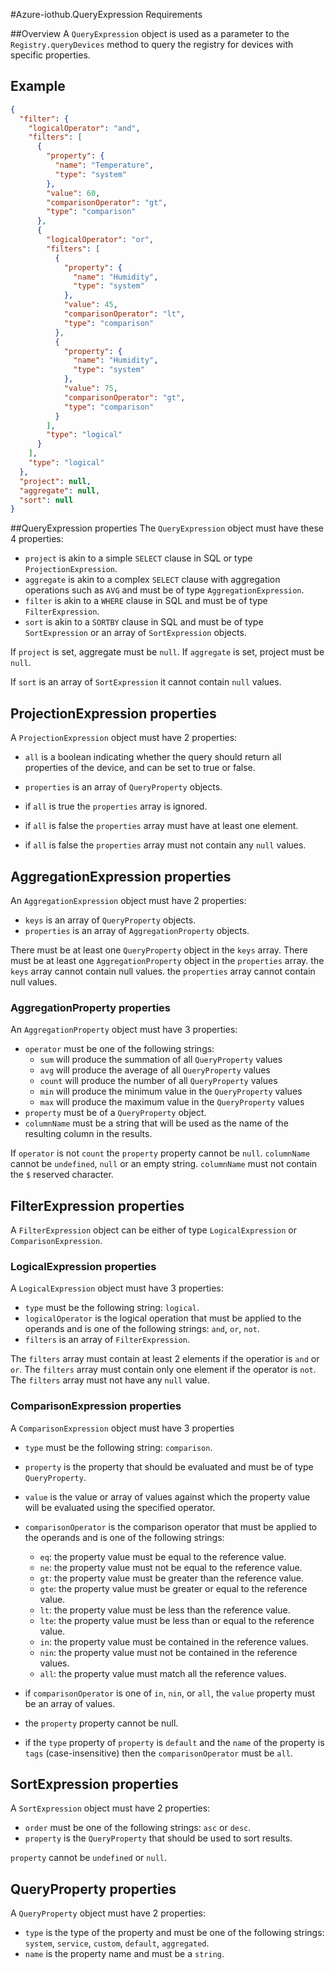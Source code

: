 #Azure-iothub.QueryExpression Requirements

##Overview
A `QueryExpression` object is used as a parameter to the `Registry.queryDevices` method to query the registry for devices with specific properties.

## Example
```json
{
  "filter": {
    "logicalOperator": "and",
    "filters": [
      {
        "property": {
          "name": "Temperature",
          "type": "system"
        },
        "value": 60,
        "comparisonOperator": "gt",
        "type": "comparison"
      },
      {
        "logicalOperator": "or",
        "filters": [
          {
            "property": {
              "name": "Humidity",
              "type": "system"
            },
            "value": 45,
            "comparisonOperator": "lt",
            "type": "comparison"
          },
          {
            "property": {
              "name": "Humidity",
              "type": "system"
            },
            "value": 75,
            "comparisonOperator": "gt",
            "type": "comparison"
          }
        ],
        "type": "logical"
      }
    ],
    "type": "logical"
  },
  "project": null,
  "aggregate": null,
  "sort": null
}
```

##QueryExpression properties
The `QueryExpression` object must have these 4 properties:
- `project` is akin to a simple `SELECT` clause in SQL or type `ProjectionExpression`.
- `aggregate` is akin to a complex `SELECT` clause with aggregation operations such as `AVG` and must be of type `AggregationExpression`.
- `filter` is akin to a `WHERE` clause in SQL and must be of type `FilterExpression`.
- `sort` is akin to a `SORTBY` clause in SQL and must be of type `SortExpression` or an array of `SortExpression` objects.

If `project` is set, aggregate must be `null`.
If `aggregate` is set, project must be `null`.

If `sort` is an array of `SortExpression` it cannot contain `null` values.

## ProjectionExpression properties
A `ProjectionExpression` object must have 2 properties:
- `all` is a boolean indicating whether the query should return all properties of the device, and can be set to true or false.
- `properties` is an array of `QueryProperty` objects.

- if `all` is true the `properties` array is ignored.
- if `all` is false the `properties` array must have at least one element.
- if `all` is false the `properties` array must not contain any `null` values.

## AggregationExpression properties
An `AggregationExpression` object must have 2 properties:
- `keys` is an array of `QueryProperty` objects.
- `properties` is an array of `AggregationProperty` objects.

There must be at least one `QueryProperty` object in the `keys` array.
There must be at least one `AggregationProperty` object in the `properties` array.
the `keys` array cannot contain null values.
the `properties` array cannot contain null values.

### AggregationProperty properties
An `AggregationProperty` object must have 3 properties:
- `operator` must be one of the following strings: 
  - `sum` will produce the summation of all `QueryProperty` values
  - `avg` will produce the average of all `QueryProperty` values
  - `count` will produce the number of all `QueryProperty` values
  - `min` will produce the minimum value in the `QueryProperty` values
  - `max` will produce the maximum value in the `QueryProperty` values
- `property` must be of a `QueryProperty` object.
- `columnName` must be a string that will be used as the name of the resulting column in the results.

If `operator` is not `count` the `property` property cannot be `null`.
`columnName` cannot be `undefined`, `null` or an empty string.
`columnName` must not contain the `$` reserved character.

## FilterExpression properties
A `FilterExpression` object can be either of type `LogicalExpression` or `ComparisonExpression`.

### LogicalExpression properties
A `LogicalExpression` object must have 3 properties:
- `type` must be the following string: `logical`.
- `logicalOperator` is the logical operation that must be applied to the operands and is one of the following strings: `and`, `or`, `not`.
- `filters` is an array of `FilterExpression`.

The `filters` array must contain at least 2 elements if the operatior is `and` or `or`.
The `filters` array must contain only one element if the operator is `not`.
The `filters` array must not have any `null` value.

### ComparisonExpression properties
A `ComparisonExpression` object must have 3 properties
- `type` must be the following string: `comparison`.
- `property` is the property that should be evaluated and must be of type `QueryProperty`.
- `value` is the value or array of values against which the property value will be evaluated using the specified operator.
- `comparisonOperator` is the comparison operator that must be applied to the operands and is one of the following strings: 
  - `eq`: the property value must be equal to the reference value.
  - `ne`: the property value must not be equal to the reference value.
  - `gt`: the property value must be greater than the reference value.
  - `gte`: the property value must be greater or equal to the reference value.
  - `lt`: the property value must be less than the reference value.
  - `lte`: the property value must be less than or equal to the reference value.
  - `in`: the property value must be contained in the reference values.
  - `nin`: the property value must not be contained in the reference values.
  - `all`: the property value must match all the reference values.

- if `comparisonOperator` is one of `in`, `nin`, or `all`, the `value` property must be an array of values.
- the `property` property cannot be null.
- if the `type` property of `property` is `default` and the `name` of the property is `tags` (case-insensitive) then the `comparisonOperator` must be `all`.

## SortExpression properties
A `SortExpression` object must have 2 properties:
- `order` must be one of the following strings: `asc` or `desc`.
- `property` is the `QueryProperty` that should be used to sort results.

`property` cannot be `undefined` or `null`.

## QueryProperty properties
A `QueryProperty` object must have 2 properties:
- `type` is the type of the property and must be one of the following strings: `system`, `service`, `custom`, `default`, `aggregated`.
- `name` is the property name and must be a `string`.